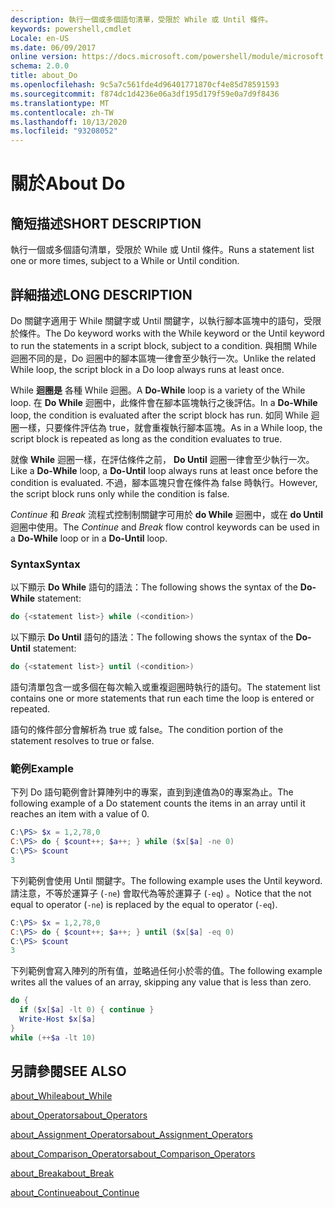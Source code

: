 ```yaml
---
description: 執行一個或多個語句清單，受限於 While 或 Until 條件。
keywords: powershell,cmdlet
Locale: en-US
ms.date: 06/09/2017
online version: https://docs.microsoft.com/powershell/module/microsoft.powershell.core/about/about_do?view=powershell-5.1&WT.mc_id=ps-gethelp
schema: 2.0.0
title: about_Do
ms.openlocfilehash: 9c5a7c561fde4d96401771870cf4e85d78591593
ms.sourcegitcommit: f874dc1d4236e06a3df195d179f59e0a7d9f8436
ms.translationtype: MT
ms.contentlocale: zh-TW
ms.lasthandoff: 10/13/2020
ms.locfileid: "93208052"
---
```

# <a name="about-do"></a><span data-ttu-id="a5986-104">關於</span><span class="sxs-lookup"><span data-stu-id="a5986-104">About Do</span></span>

## <a name="short-description"></a><span data-ttu-id="a5986-105">簡短描述</span><span class="sxs-lookup"><span data-stu-id="a5986-105">SHORT DESCRIPTION</span></span>

<span data-ttu-id="a5986-106">執行一個或多個語句清單，受限於 While 或 Until 條件。</span><span class="sxs-lookup"><span data-stu-id="a5986-106">Runs a statement list one or more times, subject to a While or Until condition.</span></span>

## <a name="long-description"></a><span data-ttu-id="a5986-107">詳細描述</span><span class="sxs-lookup"><span data-stu-id="a5986-107">LONG DESCRIPTION</span></span>

<span data-ttu-id="a5986-108">Do 關鍵字適用于 While 關鍵字或 Until 關鍵字，以執行腳本區塊中的語句，受限於條件。</span><span class="sxs-lookup"><span data-stu-id="a5986-108">The Do keyword works with the While keyword or the Until keyword to run the statements in a script block, subject to a condition.</span></span> <span data-ttu-id="a5986-109">與相關 While 迴圈不同的是，Do 迴圈中的腳本區塊一律會至少執行一次。</span><span class="sxs-lookup"><span data-stu-id="a5986-109">Unlike the related While loop, the script block in a Do loop always runs at least once.</span></span>

<span data-ttu-id="a5986-110">While **迴圈是** 各種 While 迴圈。</span><span class="sxs-lookup"><span data-stu-id="a5986-110">A **Do-While** loop is a variety of the While loop.</span></span> <span data-ttu-id="a5986-111">在 **Do While** 迴圈中，此條件會在腳本區塊執行之後評估。</span><span class="sxs-lookup"><span data-stu-id="a5986-111">In a **Do-While** loop, the condition is evaluated after the script block has run.</span></span> <span data-ttu-id="a5986-112">如同 While 迴圈一樣，只要條件評估為 true，就會重複執行腳本區塊。</span><span class="sxs-lookup"><span data-stu-id="a5986-112">As in a While loop, the script block is repeated as long as the condition evaluates to true.</span></span>

<span data-ttu-id="a5986-113">就像 **While** 迴圈一樣，在評估條件之前， **Do Until** 迴圈一律會至少執行一次。</span><span class="sxs-lookup"><span data-stu-id="a5986-113">Like a **Do-While** loop, a **Do-Until** loop always runs at least once before the condition is evaluated.</span></span> <span data-ttu-id="a5986-114">不過，腳本區塊只會在條件為 false 時執行。</span><span class="sxs-lookup"><span data-stu-id="a5986-114">However, the script block runs only while the condition is false.</span></span>

<span data-ttu-id="a5986-115">*Continue* 和 *Break* 流程式控制制關鍵字可用於 **do While** 迴圈中，或在 **do Until** 迴圈中使用。</span><span class="sxs-lookup"><span data-stu-id="a5986-115">The *Continue* and *Break* flow control keywords can be used in a **Do-While** loop or in a **Do-Until** loop.</span></span>

### <a name="syntax"></a><span data-ttu-id="a5986-116">Syntax</span><span class="sxs-lookup"><span data-stu-id="a5986-116">Syntax</span></span>

<span data-ttu-id="a5986-117">以下顯示 **Do While** 語句的語法：</span><span class="sxs-lookup"><span data-stu-id="a5986-117">The following shows the syntax of the **Do-While** statement:</span></span>

```powershell
do {<statement list>} while (<condition>)
```

<span data-ttu-id="a5986-118">以下顯示 **Do Until** 語句的語法：</span><span class="sxs-lookup"><span data-stu-id="a5986-118">The following shows the syntax of the **Do-Until** statement:</span></span>

```powershell
do {<statement list>} until (<condition>)
```

<span data-ttu-id="a5986-119">語句清單包含一或多個在每次輸入或重複迴圈時執行的語句。</span><span class="sxs-lookup"><span data-stu-id="a5986-119">The statement list contains one or more statements that run each time the loop is entered or repeated.</span></span>

<span data-ttu-id="a5986-120">語句的條件部分會解析為 true 或 false。</span><span class="sxs-lookup"><span data-stu-id="a5986-120">The condition portion of the statement resolves to true or false.</span></span>

### <a name="example"></a><span data-ttu-id="a5986-121">範例</span><span class="sxs-lookup"><span data-stu-id="a5986-121">Example</span></span>

<span data-ttu-id="a5986-122">下列 Do 語句範例會計算陣列中的專案，直到到達值為0的專案為止。</span><span class="sxs-lookup"><span data-stu-id="a5986-122">The following example of a Do statement counts the items in an array until it reaches an item with a value of 0.</span></span>

```powershell
C:\PS> $x = 1,2,78,0
C:\PS> do { $count++; $a++; } while ($x[$a] -ne 0)
C:\PS> $count
3
```

<span data-ttu-id="a5986-123">下列範例會使用 Until 關鍵字。</span><span class="sxs-lookup"><span data-stu-id="a5986-123">The following example uses the Until keyword.</span></span> <span data-ttu-id="a5986-124">請注意，不等於運算子 (`-ne`) 會取代為等於運算子 (`-eq`) 。</span><span class="sxs-lookup"><span data-stu-id="a5986-124">Notice that the not equal to operator (`-ne`) is replaced by the equal to operator (`-eq`).</span></span>

```powershell
C:\PS> $x = 1,2,78,0
C:\PS> do { $count++; $a++; } until ($x[$a] -eq 0)
C:\PS> $count
3
```

<span data-ttu-id="a5986-125">下列範例會寫入陣列的所有值，並略過任何小於零的值。</span><span class="sxs-lookup"><span data-stu-id="a5986-125">The following example writes all the values of an array, skipping any value that is less than zero.</span></span>

```powershell
do {
  if ($x[$a] -lt 0) { continue }
  Write-Host $x[$a]
}
while (++$a -lt 10)
```

## <a name="see-also"></a><span data-ttu-id="a5986-126">另請參閱</span><span class="sxs-lookup"><span data-stu-id="a5986-126">SEE ALSO</span></span>

[<span data-ttu-id="a5986-127">about_While</span><span class="sxs-lookup"><span data-stu-id="a5986-127">about_While</span></span>](about_While.md)

[<span data-ttu-id="a5986-128">about_Operators</span><span class="sxs-lookup"><span data-stu-id="a5986-128">about_Operators</span></span>](about_Operators.md)

[<span data-ttu-id="a5986-129">about_Assignment_Operators</span><span class="sxs-lookup"><span data-stu-id="a5986-129">about_Assignment_Operators</span></span>](about_Assignment_Operators.md)

[<span data-ttu-id="a5986-130">about_Comparison_Operators</span><span class="sxs-lookup"><span data-stu-id="a5986-130">about_Comparison_Operators</span></span>](about_Comparison_Operators.md)

[<span data-ttu-id="a5986-131">about_Break</span><span class="sxs-lookup"><span data-stu-id="a5986-131">about_Break</span></span>](about_Break.md)

[<span data-ttu-id="a5986-132">about_Continue</span><span class="sxs-lookup"><span data-stu-id="a5986-132">about_Continue</span></span>](about_Continue.md)
